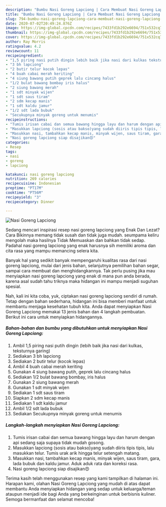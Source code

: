 ```yaml
---
description: "Bumbu Nasi Goreng Lapciong | Cara Membuat Nasi Goreng Lapciong Yang Menggugah Selera"
title: "Bumbu Nasi Goreng Lapciong | Cara Membuat Nasi Goreng Lapciong Yang Menggugah Selera"
slug: 794-bumbu-nasi-goreng-lapciong-cara-membuat-nasi-goreng-lapciong-yang-menggugah-selera
date: 2020-07-02T20:49:24.876Z
image: https://img-global.cpcdn.com/recipes/7433fd1b292e6694/751x532cq70/nasi-goreng-lapciong-foto-resep-utama.jpg
thumbnail: https://img-global.cpcdn.com/recipes/7433fd1b292e6694/751x532cq70/nasi-goreng-lapciong-foto-resep-utama.jpg
cover: https://img-global.cpcdn.com/recipes/7433fd1b292e6694/751x532cq70/nasi-goreng-lapciong-foto-resep-utama.jpg
author: Ray Morris
ratingvalue: 4.2
reviewcount: 11
recipeingredient:
- "1,5 piring nasi putih dingin lebih baik jika nasi dari kulkas teksturnya garing"
- "3 bh lapciong"
- "2 butir telur kocok lepas"
- "4 buah cabai merah keriting"
- "4 siung bawang putih geprek lalu cincang halus"
- "1/2 bulat bawang bombay iris halus"
- "2 siung bawang merah"
- "1 sdt minyak wijen"
- "1 sdt saus tiram"
- "2 sdm kecap manis"
- "1 sdt kaldu jamur"
- "1/2 sdt lada bubuk"
- "Secukupnya minyak goreng untuk menumis"
recipeinstructions:
- "Tumis irisan cabai dan semua bawang hingga layu dan harum dengan api sedang saja supaya tidak mudah gosong."
- "Masukkan lapciong (sosis atau bakso)yang sudah diiris tipis tipis, lalu masukkan telur. Tumis urak arik hingga telur setengah matang."
- "Masukkan nasi, tambahkan kecap manis, minyak wijen, saus tiram, gara, lada bubuk dan kaldu jamur. Aduk aduk rata dan koreksi rasa."
- "Nasi goreng lapciong siap disajikan😍"
categories:
- Resep
tags:
- nasi
- goreng
- lapciong

katakunci: nasi goreng lapciong 
nutrition: 269 calories
recipecuisine: Indonesian
preptime: "PT17M"
cooktime: "PT56M"
recipeyield: "3"
recipecategory: Dinner

---
```



![Nasi Goreng Lapciong](https://img-global.cpcdn.com/recipes/7433fd1b292e6694/751x532cq70/nasi-goreng-lapciong-foto-resep-utama.jpg)

Sedang mencari inspirasi resep nasi goreng lapciong yang Enak Dan Lezat? Cara Bikinnya memang tidak susah dan tidak juga mudah. seumpama keliru mengolah maka hasilnya Tidak Memuaskan dan bahkan tidak sedap. Padahal nasi goreng lapciong yang enak harusnya sih memiliki aroma dan cita rasa yang mampu memancing selera kita.

Banyak hal yang sedikit banyak mempengaruhi kualitas rasa dari nasi goreng lapciong, mulai dari jenis bahan, selanjutnya pemilihan bahan segar, sampai cara membuat dan menghidangkannya. Tak perlu pusing jika mau menyiapkan nasi goreng lapciong yang enak di mana pun anda berada, karena asal sudah tahu triknya maka hidangan ini mampu menjadi suguhan spesial.




Nah, kali ini kita coba, yuk, ciptakan nasi goreng lapciong sendiri di rumah. Tetap dengan bahan sederhana, hidangan ini bisa memberi manfaat untuk membantu menjaga kesehatan tubuh kita. Anda dapat menyiapkan Nasi Goreng Lapciong memakai 13 jenis bahan dan 4 langkah pembuatan. Berikut ini cara untuk menyiapkan hidangannya.

<!--inarticleads1-->

##### Bahan-bahan dan bumbu yang dibutuhkan untuk menyiapkan Nasi Goreng Lapciong:

1. Ambil 1,5 piring nasi putih dingin (lebih baik jika nasi dari kulkas, teksturnya garing)
1. Sediakan 3 bh lapciong
1. Sediakan 2 butir telur (kocok lepas)
1. Ambil 4 buah cabai merah keriting
1. Gunakan 4 siung bawang putih, geprek lalu cincang halus
1. Sediakan 1/2 bulat bawang bombay, iris halus
1. Gunakan 2 siung bawang merah
1. Gunakan 1 sdt minyak wijen
1. Sediakan 1 sdt saus tiram
1. Siapkan 2 sdm kecap manis
1. Sediakan 1 sdt kaldu jamur
1. Ambil 1/2 sdt lada bubuk
1. Sediakan Secukupnya minyak goreng untuk menumis




<!--inarticleads2-->

##### Langkah-langkah menyiapkan Nasi Goreng Lapciong:

1. Tumis irisan cabai dan semua bawang hingga layu dan harum dengan api sedang saja supaya tidak mudah gosong.
1. Masukkan lapciong (sosis atau bakso)yang sudah diiris tipis tipis, lalu masukkan telur. Tumis urak arik hingga telur setengah matang.
1. Masukkan nasi, tambahkan kecap manis, minyak wijen, saus tiram, gara, lada bubuk dan kaldu jamur. Aduk aduk rata dan koreksi rasa.
1. Nasi goreng lapciong siap disajikan😍




Terima kasih telah menggunakan resep yang kami tampilkan di halaman ini. Harapan kami, olahan Nasi Goreng Lapciong yang mudah di atas dapat membantu Anda menyiapkan hidangan yang sedap untuk keluarga/teman ataupun menjadi ide bagi Anda yang berkeinginan untuk berbisnis kuliner. Semoga bermanfaat dan selamat mencoba!
